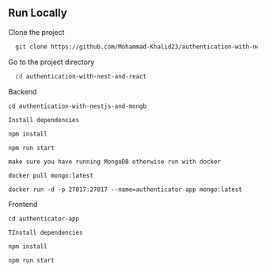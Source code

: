 
## Run Locally

Clone the project

```bash
  git clone https://github.com/Mohammad-Khalid23/authentication-with-nest-and-react.git
```

Go to the project directory

```bash
  cd authentication-with-nest-and-react
```

Backend
```
cd authentication-with-nestjs-and-mongb

Install dependencies

npm install

npm run start

make sure you have running MongoDB otherwise run with docker

docker pull mongo:latest

docker run -d -p 27017:27017 --name=authenticator-app mongo:latest
```


Frontend
```
cd authenticator-app

TInstall dependencies

npm install

npm run start

```

